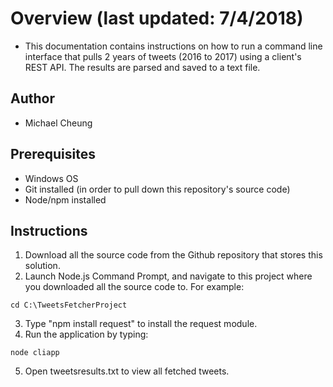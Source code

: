 # Overview (last updated: 7/4/2018)
* This documentation contains instructions on how to run a command line interface that pulls 2 years of tweets (2016 to 2017) using a client's REST API. The results are parsed and saved to a text file.

## Author
* Michael Cheung

## Prerequisites
* Windows OS
* Git installed (in order to pull down this repository's source code)
* Node/npm installed

## Instructions
1. Download all the source code from the Github repository that stores this solution.
2. Launch Node.js Command Prompt, and navigate to this project where you downloaded all the source code to. For example:
```
cd C:\TweetsFetcherProject
```
3. Type "npm install request" to install the request module.
4. Run the application by typing:
```
node cliapp
```
5. Open tweetsresults.txt to view all fetched tweets.
